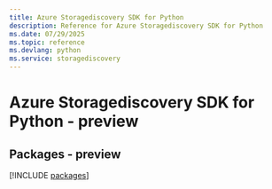 ```yaml
---
title: Azure Storagediscovery SDK for Python
description: Reference for Azure Storagediscovery SDK for Python
ms.date: 07/29/2025
ms.topic: reference
ms.devlang: python
ms.service: storagediscovery
---
```

# Azure Storagediscovery SDK for Python - preview
## Packages - preview
[!INCLUDE [packages](storagediscovery-index.md)]